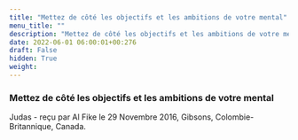 ```yaml
---
title: "Mettez de côté les objectifs et les ambitions de votre mental"
menu_title: ""
description: "Mettez de côté les objectifs et les ambitions de votre mental"
date: 2022-06-01 06:00:01+00:276
draft: False
hidden: True
weight:
---
```

### Mettez de côté les objectifs et les ambitions de votre mental

Judas - reçu par Al Fike le 29 Novembre 2016, Gibsons, Colombie-Britannique, Canada.



